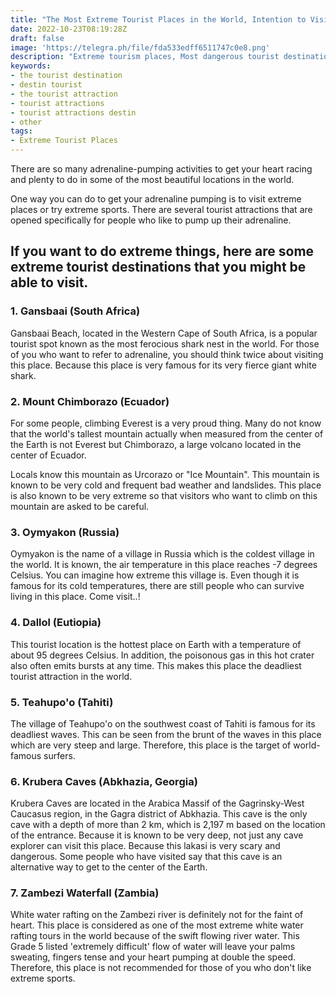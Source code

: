 ```yaml
---
title: "The Most Extreme Tourist Places in the World, Intention to Visit"
date: 2022-10-23T08:19:28Z
draft: false
image: 'https://telegra.ph/file/fda533edff6511747c0e8.png'
description: "Extreme tourism places, Most dangerous tourist destinations, The most extreme places on earth, Top 7 extreme places, Extreme tourism destinations"
keywords:
- the tourist destination
- destin tourist
- the tourist attraction
- tourist attractions
- tourist attractions destin
- other
tags:
- Extreme Tourist Places
---
```


There are so many adrenaline-pumping activities to get your heart racing and plenty to do in some of the most beautiful locations in the world.

One way you can do to get your adrenaline pumping is to visit extreme places or try extreme sports. There are several tourist attractions that are opened specifically for people who like to pump up their adrenaline.

## If you want to do extreme things, here are some extreme tourist destinations that you might be able to visit.

### 1. Gansbaai (South Africa)

Gansbaai Beach, located in the Western Cape of South Africa, is a popular tourist spot known as the most ferocious shark nest in the world. For those of you who want to refer to adrenaline, you should think twice about visiting this place. Because this place is very famous for its very fierce giant white shark.

### 2. Mount Chimborazo (Ecuador)

For some people, climbing Everest is a very proud thing. Many do not know that the world's tallest mountain actually when measured from the center of the Earth is not Everest but Chimborazo, a large volcano located in the center of Ecuador.

Locals know this mountain as Urcorazo or "Ice Mountain". This mountain is known to be very cold and frequent bad weather and landslides. This place is also known to be very extreme so that visitors who want to climb on this mountain are asked to be careful.

### 3. Oymyakon (Russia)

Oymyakon is the name of a village in Russia which is the coldest village in the world. It is known, the air temperature in this place reaches -7 degrees Celsius. You can imagine how extreme this village is. Even though it is famous for its cold temperatures, there are still people who can survive living in this place. Come visit..!

### 4. Dallol (Eutiopia)

This tourist location is the hottest place on Earth with a temperature of about 95 degrees Celsius. In addition, the poisonous gas in this hot crater also often emits bursts at any time. This makes this place the deadliest tourist attraction in the world.

### 5. Teahupo'o (Tahiti)

The village of Teahupo'o on the southwest coast of Tahiti is famous for its deadliest waves. This can be seen from the brunt of the waves in this place which are very steep and large. Therefore, this place is the target of world-famous surfers.

### 6. Krubera Caves (Abkhazia, Georgia)

Krubera Caves are located in the Arabica Massif of the Gagrinsky-West Caucasus region, in the Gagra district of Abkhazia. This cave is the only cave with a depth of more than 2 km, which is 2,197 m based on the location of the entrance. Because it is known to be very deep, not just any cave explorer can visit this place. Because this lakasi is very scary and dangerous. Some people who have visited say that this cave is an alternative way to get to the center of the Earth.

### 7. Zambezi Waterfall (Zambia)

White water rafting on the Zambezi river is definitely not for the faint of heart. This place is considered as one of the most extreme white water rafting tours in the world because of the swift flowing river water. This Grade 5 listed 'extremely difficult' flow of water will leave your palms sweating, fingers tense and your heart pumping at double the speed. Therefore, this place is not recommended for those of you who don't like extreme sports.